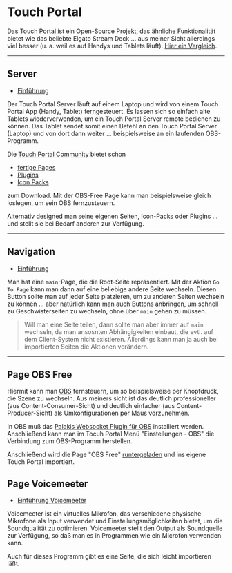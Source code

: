 # Touch Portal

Das Touch Portal ist ein Open-Source Projekt, das ähnliche Funktionalität bietet wie das beliebte Elgato Stream Deck ... aus meiner Sicht allerdings viel besser (u. a. weil es auf Handys und Tablets läuft). [Hier ein Vergleich](https://www.youtube.com/watch?v=EsiJllg7fj4).

---

## Server

* [Einführung](https://www.youtube.com/watch?v=dtI81N-YQT8)

Der Touch Portal Server läuft auf einem Laptop und wird von einem Touch Portal App (Handy, Tablet) ferngesteuert. Es lassen sich so einfach alte Tablets wiederverwenden, um ein Touch Portal Server remote bedienen zu können. Das Tablet sendet somit einen Befehl an den Touch Portal Server (Laptop) und von dort dann weiter ... beispielsweise an ein laufenden OBS-Programm.

Die [Touch Portal Community](https://www.touch-portal.com/#section_createandshare) bietet schon

* [fertige Pages](https://www.touch-portal.com/assetsdb/show-all.php?cat=p)
* [Plugins](https://www.touch-portal.com/assetsdb/show-all.php?cat=pl)
* [Icon Packs](https://www.touch-portal.com/assetsdb/show-all.php?cat=i)

zum Download. Mit der OBS-Free Page kann man beispielsweise gleich loslegen, um sein OBS fernzusteuern.

Alternativ designed man seine eigenen Seiten, Icon-Packs oder Plugins ... und stellt sie bei Bedarf anderen zur Verfügung.

---

## Navigation

* [Einführung](https://www.touch-portal.com/blog/post/tutorials/navigating-multiple-pages.php)

Man hat eine `main`-Page, die die Root-Seite repräsentiert. Mit der Aktion `Go To Page` kann man dann auf eine beliebige andere Seite wechseln. Diesen Button sollte man auf jeder Seite platzieren, um zu anderen Seiten wechseln zu können ... aber natürlich kann man auch Buttons anbringen, um schnell zu Geschwisterseiten zu wechseln, ohne über `main` gehen zu müssen.

> Will man eine Seite teilen, dann sollte man aber immer auf `main` wechseln, da man ansosnten Abhängigkeiten einbaut, die evtl. auf dem Client-System nicht existieren. Allerdings kann man ja auch bei importierten Seiten die Aktionen verändern.

---

## Page OBS Free

Hiermit kann man [OBS](obs.md) fernsteuern, um so beispielsweise per Knopfdruck, die Szene zu wechseln. Aus meiners sicht ist das deutlich professioneller (aus Content-Consumer-Sicht) und deutlich einfacher (aus Content-Producer-Sicht) als Umkonfigurationen per Maus vorzunehmen.

In OBS muß das [Palakis Websocket Plugin für OBS](https://obsproject.com/forum/resources/obs-websocket-remote-control-obs-studio-from-websockets.466/) installiert werden. Anschließend kann man im Tocuh Portal Menü "Einstellungen - OBS" die Verbindung zum OBS-Programm herstellen.

Anschließend wird die Page "OBS Free" [runtergeladen](https://www.touch-portal.com/#section_createandshare) und ins eigene Touch Portal importiert.

## Page Voicemeeter

* [Einführung Voicemeeter](https://www.youtube.com/watch?v=FwvuX0QYKpQ)

Voicemeeter ist ein virtuelles Mikrofon, das verschiedene physische Mikrofone als Input verwendet und Einstellungsmöglichkeiten bietet, um die Soundqualität zu optimieren. Voicemeeter stellt den Output als Soundquelle zur Verfügung, so daß man es in Programmen wie ein Microfon verwenden kann.

Auch für dieses Programm gibt es eine Seite, die sich leicht importieren läßt.
